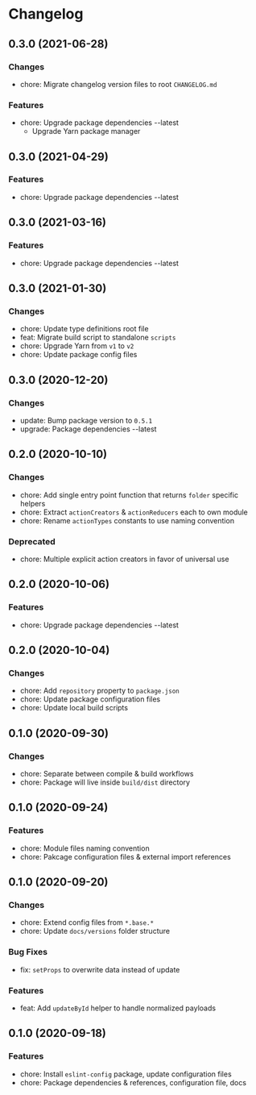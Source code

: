 # Changelog

## 0.3.0 (2021-06-28)

### Changes

- chore: Migrate changelog version files to root `CHANGELOG.md`

### Features

- chore: Upgrade package dependencies --latest
    - Upgrade Yarn package manager

## 0.3.0 (2021-04-29)

### Features

- chore: Upgrade package dependencies --latest

## 0.3.0 (2021-03-16)

### Features

- chore: Upgrade package dependencies --latest

## 0.3.0 (2021-01-30)

### Changes

- chore: Update type definitions root file
- feat: Migrate build script to standalone `scripts`
- chore: Upgrade Yarn from `v1` to `v2`
- chore: Update package config files

## 0.3.0 (2020-12-20)

### Changes

- update: Bump package version to `0.5.1`
- upgrade: Package dependencies --latest

## 0.2.0 (2020-10-10)

### Changes

- chore: Add single entry point function that returns `folder` specific helpers
- chore: Extract `actionCreators` & `actionReducers` each to own module
- chore: Rename `actionTypes` constants to use naming convention

### Deprecated

- chore: Multiple explicit action creators in favor of universal use

## 0.2.0 (2020-10-06)

### Features

- chore: Upgrade package dependencies --latest

## 0.2.0 (2020-10-04)

### Changes

- chore: Add `repository` property to `package.json`
- chore: Update package configuration files
- chore: Update local build scripts

## 0.1.0 (2020-09-30)

### Changes

- chore: Separate between compile & build workflows
- chore: Package will live inside `build/dist` directory

## 0.1.0 (2020-09-24)

### Features

- chore: Module files naming convention
- chore: Pakcage configuration files & external import references

## 0.1.0 (2020-09-20)

### Changes

- chore: Extend config files from `*.base.*`
- chore: Update `docs/versions` folder structure

### Bug Fixes

- fix: `setProps` to overwrite data instead of update

### Features

- feat: Add `updateById` helper to handle normalized payloads

## 0.1.0 (2020-09-18)

### Features

- chore: Install `eslint-config` package, update configuration files
- chore: Package dependencies & references, configuration file, docs
